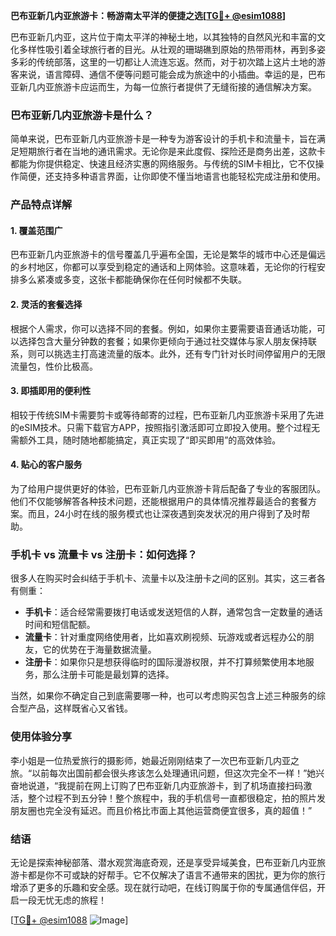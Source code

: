 **巴布亚新几内亚旅游卡：畅游南太平洋的便捷之选[[TG💪+ @esim1088](https://t.me/s/esim1088)]**

巴布亚新几内亚，这片位于南太平洋的神秘土地，以其独特的自然风光和丰富的文化多样性吸引着全球旅行者的目光。从壮观的珊瑚礁到原始的热带雨林，再到多姿多彩的传统部落，这里的一切都让人流连忘返。然而，对于初次踏上这片土地的游客来说，语言障碍、通信不便等问题可能会成为旅途中的小插曲。幸运的是，巴布亚新几内亚旅游卡应运而生，为每一位旅行者提供了无缝衔接的通信解决方案。

### 巴布亚新几内亚旅游卡是什么？

简单来说，巴布亚新几内亚旅游卡是一种专为游客设计的手机卡和流量卡，旨在满足短期旅行者在当地的通讯需求。无论你是来此度假、探险还是商务出差，这款卡都能为你提供稳定、快速且经济实惠的网络服务。与传统的SIM卡相比，它不仅操作简便，还支持多种语言界面，让你即使不懂当地语言也能轻松完成注册和使用。

### 产品特点详解

#### 1. **覆盖范围广**
巴布亚新几内亚旅游卡的信号覆盖几乎遍布全国，无论是繁华的城市中心还是偏远的乡村地区，你都可以享受到稳定的通话和上网体验。这意味着，无论你的行程安排多么紧凑或多变，这张卡都能确保你在任何时候都不失联。

#### 2. **灵活的套餐选择**
根据个人需求，你可以选择不同的套餐。例如，如果你主要需要语音通话功能，可以选择包含大量分钟数的套餐；如果你更倾向于通过社交媒体与家人朋友保持联系，则可以挑选主打高速流量的版本。此外，还有专门针对长时间停留用户的无限流量包，性价比极高。

#### 3. **即插即用的便利性**
相较于传统SIM卡需要剪卡或等待邮寄的过程，巴布亚新几内亚旅游卡采用了先进的eSIM技术。只需下载官方APP，按照指引激活即可立即投入使用。整个过程无需额外工具，随时随地都能搞定，真正实现了“即买即用”的高效体验。

#### 4. **贴心的客户服务**
为了给用户提供更好的体验，巴布亚新几内亚旅游卡背后配备了专业的客服团队。他们不仅能够解答各种技术问题，还能根据用户的具体情况推荐最适合的套餐方案。而且，24小时在线的服务模式也让深夜遇到突发状况的用户得到了及时帮助。

### 手机卡 vs 流量卡 vs 注册卡：如何选择？

很多人在购买时会纠结于手机卡、流量卡以及注册卡之间的区别。其实，这三者各有侧重：

- **手机卡**：适合经常需要拨打电话或发送短信的人群，通常包含一定数量的通话时间和短信配额。
- **流量卡**：针对重度网络使用者，比如喜欢刷视频、玩游戏或者远程办公的朋友，它的优势在于海量数据流量。
- **注册卡**：如果你只是想获得临时的国际漫游权限，并不打算频繁使用本地服务，那么注册卡可能是最划算的选择。

当然，如果你不确定自己到底需要哪一种，也可以考虑购买包含上述三种服务的综合型产品，这样既省心又省钱。

### 使用体验分享

李小姐是一位热爱旅行的摄影师，她最近刚刚结束了一次巴布亚新几内亚之旅。“以前每次出国前都会很头疼该怎么处理通讯问题，但这次完全不一样！”她兴奋地说道，“我提前在网上订购了巴布亚新几内亚旅游卡，到了机场直接扫码激活，整个过程不到五分钟！整个旅程中，我的手机信号一直都很稳定，拍的照片发朋友圈也完全没有延迟。而且价格比市面上其他运营商便宜很多，真的超值！”

### 结语

无论是探索神秘部落、潜水观赏海底奇观，还是享受异域美食，巴布亚新几内亚旅游卡都是你不可或缺的好帮手。它不仅解决了语言不通带来的困扰，更为你的旅行增添了更多的乐趣和安全感。现在就行动吧，在线订购属于你的专属通信伴侣，开启一段无忧无虑的旅程！

[[TG💪+ @esim1088](https://t.me/s/esim1088) ![Image](https://i.postimg.cc/4NQfJmqS/Snipaste-2025-05-13-00-14-12.png)]